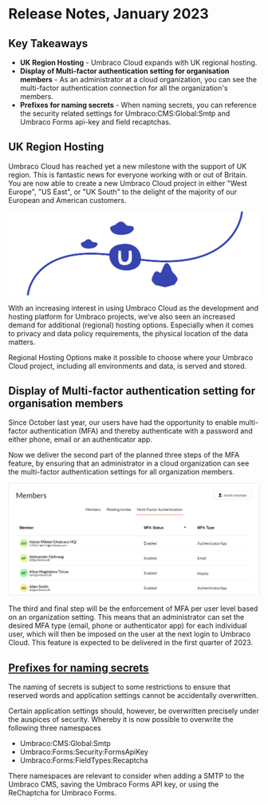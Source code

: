 # Release Notes, January 2023

## Key Takeaways

* **UK Region Hosting** - Umbraco Cloud expands with UK regional hosting.
* **Display of Multi-factor authentication setting for organisation members** - As an administrator at a cloud organization, you can see the multi-factor authentication connection for all the organization's members.
* **Prefixes for naming secrets** - When naming secrets, you can reference the security related settings for Umbraco:CMS:Global:Smtp and Umbraco Forms api-key and field recaptchas.

## UK Region Hosting

Umbraco Cloud has reached yet a new milestone with the support of UK region. This is fantastic news for everyone working with or out of Britain. You are now able to create a new Umbraco Cloud project in either "West Europe", "US East", or "UK South" to the delight of the majority of our European and American customers.

![Cloud-artboard](images/umbraco-cloud-update-artboard-1-2x.png)

With an increasing interest in using Umbraco Cloud as the development and hosting platform for Umbraco projects, we’ve also seen an increased demand for additional (regional) hosting options. Especially when it comes to privacy and data policy requirements, the physical location of the data matters.

Regional Hosting Options make it possible to choose where your Umbraco Cloud project, including all environments and data, is served and stored.

## Display of Multi-factor authentication setting for organisation members

Since October last year, our users have had the opportunity to enable multi-factor authentication (MFA) and thereby authenticate with a password and either phone, email or an authenticator app.

Now we deliver the second part of the planned three steps of the MFA feature, by ensuring that an administrator in a cloud organization can see the multi-factor authentication settings for all organization members.

![OrgMfaDisplay](images/OrgMfaDisplay2.png)

The third and final step will be the enforcement of MFA per user level based on an organization setting. This means that an administrator can set the desired MFA type (email, phone or authenticator app) for each individual user, which will then be imposed on the user at the next login to Umbraco Cloud. This feature is expected to be delivered in the first quarter of 2023.

## [Prefixes for naming secrets](https://docs.umbraco.com/umbraco-cloud/set-up/project-settings/secrets-management)

The naming of secrets is subject to some restrictions to ensure that reserved words and application settings cannot be accidentally overwritten.

Certain application settings should, however, be overwritten precisely under the auspices of security. Whereby it is now possible to overwrite the following three namespaces
- Umbraco:CMS:Global:Smtp
- Umbraco:Forms:Security:FormsApiKey
- Umbraco:Forms:FieldTypes:Recaptcha  

There namespaces are relevant to consider when adding a SMTP to the Umbraco CMS, saving the Umbraco Forms API key, or using the ReChaptcha for Umbraco Forms.
